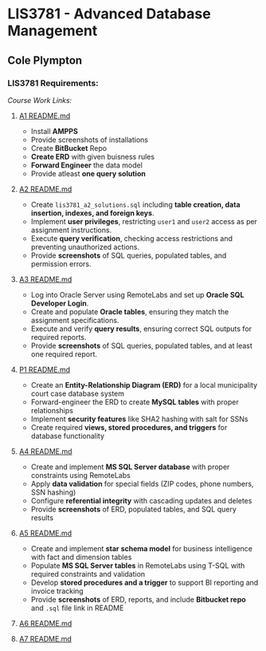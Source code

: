 # LIS3781 - Advanced Database Management

## Cole Plympton 

### LIS3781 Requirements:

*Course Work Links:*

1. [A1 README.md](a1/README.MD "My A1 README.md file")
    - Install **AMPPS**
    - Provide screenshots of installations
    - Create **BitBucket** Repo
    - **Create ERD** with given buisness rules
    - **Forward Engineer** the data model
    - Provide atleast **one query solution**

2. [A2 README.md](a2/README.MD "My A2 README.md file")
    - Create `lis3781_a2_solutions.sql` including **table creation, data insertion, indexes, and foreign keys**.
    - Implement **user privileges**, restricting `user1` and `user2` access as per assignment instructions.
    - Execute **query verification**, checking access restrictions and preventing unauthorized actions.
    - Provide **screenshots** of SQL queries, populated tables, and permission errors.

3. [A3 README.md](a3/README.MD "My A3 README.md file")
    - Log into Oracle Server using RemoteLabs and set up **Oracle SQL Developer Login**.
    - Create and populate **Oracle tables**, ensuring they match the assignment specifications.
    - Execute and verify **query results**, ensuring correct SQL outputs for required reports.
    - Provide **screenshots** of SQL queries, populated tables, and at least one required report.

4. [P1 README.md](p1/README.md "My P1 README.md file")
    - Create an **Entity-Relationship Diagram (ERD)** for a local municipality court case database system
    - Forward-engineer the ERD to create **MySQL tables** with proper relationships
    - Implement **security features** like SHA2 hashing with salt for SSNs
    - Create required **views, stored procedures, and triggers** for database functionality

5. [A4 README.md](a4/README.md "My A4 README.md file")
    - Create and implement **MS SQL Server database** with proper constraints using RemoteLabs
    - Apply **data validation** for special fields (ZIP codes, phone numbers, SSN hashing)
    - Configure **referential integrity** with cascading updates and deletes
    - Provide **screenshots** of ERD, populated tables, and SQL query results

6. [A5 README.md](a5/README.md "My A5 README.md file")
    - Create and implement **star schema model** for business intelligence with fact and dimension tables
    - Populate **MS SQL Server tables** in RemoteLabs using T-SQL with required constraints and validation
    - Develop **stored procedures and a trigger** to support BI reporting and invoice tracking
    - Provide **screenshots** of ERD, reports, and include **Bitbucket repo** and `.sql` file link in README  

7. [A6 README.md](a6/README.md "My A6 README.md file")

8. [A7 README.md](a7/README.md "My A7 README.md file")